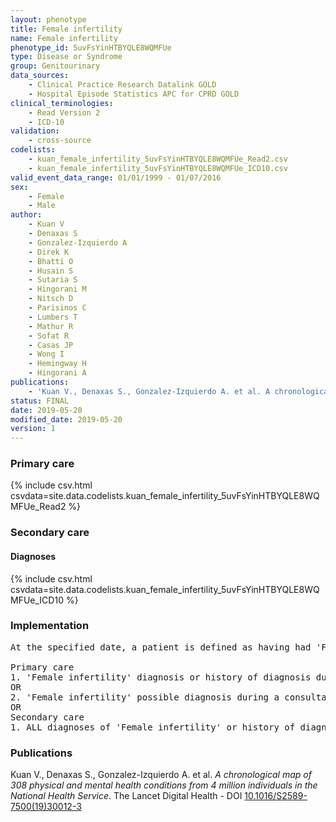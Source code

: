 ```yaml
---
layout: phenotype
title: Female infertility
name: Female infertility
phenotype_id: 5uvFsYinHTBYQLE8WQMFUe 
type: Disease or Syndrome
group: Genitourinary
data_sources: 
    - Clinical Practice Research Datalink GOLD
    - Hospital Episode Statistics APC for CPRD GOLD
clinical_terminologies: 
    - Read Version 2
    - ICD-10
validation: 
    - cross-source
codelists: 
    - kuan_female_infertility_5uvFsYinHTBYQLE8WQMFUe_Read2.csv
    - kuan_female_infertility_5uvFsYinHTBYQLE8WQMFUe_ICD10.csv
valid_event_data_range: 01/01/1999 - 01/07/2016
sex: 
    - Female
    - Male
author: 
    - Kuan V
    - Denaxas S
    - Gonzalez-Izquierdo A
    - Direk K
    - Bhatti O
    - Husain S
    - Sutaria S
    - Hingorani M
    - Nitsch D
    - Parisinos C
    - Lumbers T
    - Mathur R
    - Sofat R
    - Casas JP
    - Wong I
    - Hemingway H
    - Hingorani A
publications: 
    - 'Kuan V., Denaxas S., Gonzalez-Izquierdo A. et al. A chronological map of 308 physical and mental health conditions from 4 million individuals in the National Health Service. The Lancet Digital Health - DOI: 10.1016/S2589-7500(19)30012-3' 
status: FINAL
date: 2019-05-20
modified_date: 2019-05-20
version: 1
---
```

### Primary care 
{% include csv.html csvdata=site.data.codelists.kuan_female_infertility_5uvFsYinHTBYQLE8WQMFUe_Read2 %}
### Secondary care 
#### Diagnoses 
{% include csv.html csvdata=site.data.codelists.kuan_female_infertility_5uvFsYinHTBYQLE8WQMFUe_ICD10 %}
### Implementation 
<pre>At the specified date, a patient is defined as having had 'Female infertility' IF they meet the criteria for any of the following on or before the specified date. The earliest date on which the individual meets any of the following criteria on or before the specified date is defined as the first event date:

Primary care
1. 'Female infertility' diagnosis or history of diagnosis during a consultation 
OR
2. 'Female infertility' possible diagnosis during a consultation IF patient = female
OR
Secondary care
1. ALL diagnoses of 'Female infertility' or history of diagnosis during a hospitalization</pre> 
 
### Publications 
Kuan V., Denaxas S., Gonzalez-Izquierdo A. et al. _A chronological map of 308 physical and mental health conditions from 4 million individuals in the National Health Service_. The Lancet Digital Health - DOI <a href='https://www.thelancet.com/journals/landig/article/PIIS2589-7500(19)30012-3/fulltext'>10.1016/S2589-7500(19)30012-3</a>